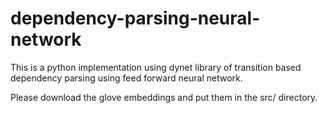 # dependency-parsing-neural-network
This is a python implementation using dynet library of transition based dependency parsing using feed forward neural network.

Please download the glove embeddings and put them in the src/ directory.
